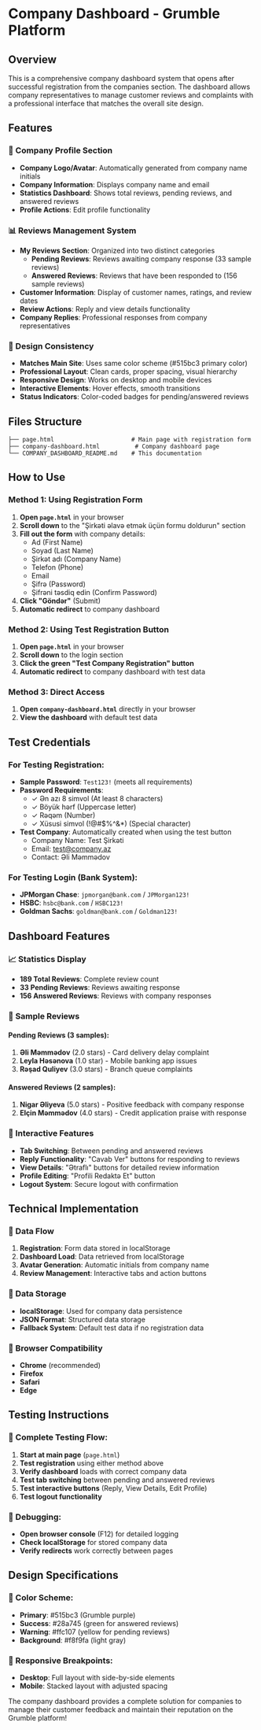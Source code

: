 # Company Dashboard - Grumble Platform

## Overview
This is a comprehensive company dashboard system that opens after successful registration from the companies section. The dashboard allows company representatives to manage customer reviews and complaints with a professional interface that matches the overall site design.

## Features

### 🏢 Company Profile Section
- **Company Logo/Avatar**: Automatically generated from company name initials
- **Company Information**: Displays company name and email
- **Statistics Dashboard**: Shows total reviews, pending reviews, and answered reviews
- **Profile Actions**: Edit profile functionality

### 📊 Reviews Management System
- **My Reviews Section**: Organized into two distinct categories
  - **Pending Reviews**: Reviews awaiting company response (33 sample reviews)
  - **Answered Reviews**: Reviews that have been responded to (156 sample reviews)
- **Customer Information**: Display of customer names, ratings, and review dates
- **Review Actions**: Reply and view details functionality
- **Company Replies**: Professional responses from company representatives

### 🎨 Design Consistency
- **Matches Main Site**: Uses same color scheme (#515bc3 primary color)
- **Professional Layout**: Clean cards, proper spacing, visual hierarchy
- **Responsive Design**: Works on desktop and mobile devices
- **Interactive Elements**: Hover effects, smooth transitions
- **Status Indicators**: Color-coded badges for pending/answered reviews

## Files Structure

```
├── page.html                      # Main page with registration form
├── company-dashboard.html          # Company dashboard page
└── COMPANY_DASHBOARD_README.md    # This documentation
```

## How to Use

### Method 1: Using Registration Form
1. **Open `page.html`** in your browser
2. **Scroll down** to the "Şirkəti əlavə etmək üçün formu doldurun" section
3. **Fill out the form** with company details:
   - Ad (First Name)
   - Soyad (Last Name)
   - Şirkət adı (Company Name)
   - Telefon (Phone)
   - Email
   - Şifrə (Password)
   - Şifrəni təsdiq edin (Confirm Password)
4. **Click "Göndər"** (Submit)
5. **Automatic redirect** to company dashboard

### Method 2: Using Test Registration Button
1. **Open `page.html`** in your browser
2. **Scroll down** to the login section
3. **Click the green "Test Company Registration" button**
4. **Automatic redirect** to company dashboard with test data

### Method 3: Direct Access
1. **Open `company-dashboard.html`** directly in your browser
2. **View the dashboard** with default test data

## Test Credentials

### For Testing Registration:
- **Sample Password**: `Test123!` (meets all requirements)
- **Password Requirements**:
  - ✓ Ən azı 8 simvol (At least 8 characters)
  - ✓ Böyük hərf (Uppercase letter)
  - ✓ Rəqəm (Number)
  - ✓ Xüsusi simvol (!@#$%^&*) (Special character)
- **Test Company**: Automatically created when using the test button
  - Company Name: Test Şirkəti
  - Email: test@company.az
  - Contact: Əli Məmmədov

### For Testing Login (Bank System):
- **JPMorgan Chase**: `jpmorgan@bank.com` / `JPMorgan123!`
- **HSBC**: `hsbc@bank.com` / `HSBC123!`
- **Goldman Sachs**: `goldman@bank.com` / `Goldman123!`

## Dashboard Features

### 📈 Statistics Display
- **189 Total Reviews**: Complete review count
- **33 Pending Reviews**: Reviews awaiting response
- **156 Answered Reviews**: Reviews with company responses

### 📝 Sample Reviews

#### Pending Reviews (3 samples):
1. **Əli Məmmədov** (2.0 stars) - Card delivery delay complaint
2. **Leyla Həsənova** (1.0 star) - Mobile banking app issues
3. **Rəşad Quliyev** (3.0 stars) - Branch queue complaints

#### Answered Reviews (2 samples):
1. **Nigar Əliyeva** (5.0 stars) - Positive feedback with company response
2. **Elçin Məmmədov** (4.0 stars) - Credit application praise with response

### 🔧 Interactive Features
- **Tab Switching**: Between pending and answered reviews
- **Reply Functionality**: "Cavab Ver" buttons for responding to reviews
- **View Details**: "Ətraflı" buttons for detailed review information
- **Profile Editing**: "Profili Redaktə Et" button
- **Logout System**: Secure logout with confirmation

## Technical Implementation

### 🔄 Data Flow
1. **Registration**: Form data stored in localStorage
2. **Dashboard Load**: Data retrieved from localStorage
3. **Avatar Generation**: Automatic initials from company name
4. **Review Management**: Interactive tabs and action buttons

### 💾 Data Storage
- **localStorage**: Used for company data persistence
- **JSON Format**: Structured data storage
- **Fallback System**: Default test data if no registration data

### 🎯 Browser Compatibility
- **Chrome** (recommended)
- **Firefox**
- **Safari**
- **Edge**

## Testing Instructions

### 🧪 Complete Testing Flow:
1. **Start at main page** (`page.html`)
2. **Test registration** using either method above
3. **Verify dashboard** loads with correct company data
4. **Test tab switching** between pending and answered reviews
5. **Test interactive buttons** (Reply, View Details, Edit Profile)
6. **Test logout functionality**

### 🐛 Debugging:
- **Open browser console** (F12) for detailed logging
- **Check localStorage** for stored company data
- **Verify redirects** work correctly between pages

## Design Specifications

### 🎨 Color Scheme:
- **Primary**: #515bc3 (Grumble purple)
- **Success**: #28a745 (green for answered reviews)
- **Warning**: #ffc107 (yellow for pending reviews)
- **Background**: #f8f9fa (light gray)

### 📱 Responsive Breakpoints:
- **Desktop**: Full layout with side-by-side elements
- **Mobile**: Stacked layout with adjusted spacing

The company dashboard provides a complete solution for companies to manage their customer feedback and maintain their reputation on the Grumble platform!
